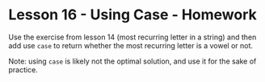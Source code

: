 # Lesson 16 - Using Case - Homework

Use the exercise from lesson 14 (most recurring letter in a string) and then add use `case` to return whether the most recurring letter is a vowel or not.

Note: using `case` is likely not the optimal solution, and use it for the sake of practice.